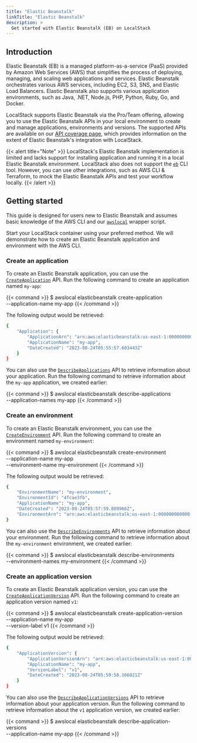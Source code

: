 ```yaml
---
title: "Elastic Beanstalk"
linkTitle: "Elastic Beanstalk"
description: >
  Get started with Elastic Beanstalk (EB) on LocalStack
---
```


## Introduction

Elastic Beanstalk (EB) is a managed platform-as-a-service (PaaS) provided by Amazon Web Services (AWS) that simplifies the process of deploying, managing, and scaling web applications and services. Elastic Beanstalk orchestrates various AWS services, including EC2, S3, SNS, and Elastic Load Balancers. Elastic Beanstalk also supports various application environments, such as Java, .NET, Node.js, PHP, Python, Ruby, Go, and Docker.

LocalStack supports Elastic Beanstalk via the Pro/Team offering, allowing you to use the Elastic Beanstalk APIs in your local environment to create and manage applications, environments and versions. The supported APIs are available on our [API coverage page](https://docs.localstack.cloud/references/coverage/coverage_elasticbeanstalk/), which provides information on the extent of Elastic Beanstalk's integration with LocalStack.

{{< alert title="Note" >}}
LocalStack's Elastic Beanstalk implementation is limited and lacks support for installing application and running it in a local Elastic Beanstalk environment. LocalStack also does not support the [`eb`](https://docs.aws.amazon.com/elasticbeanstalk/latest/dg/eb-cli3.html) CLI tool. However, you can use other integrations, such as AWS CLI & Terraform, to mock the Elastic Beanstalk APIs and test your workflow locally.
{{< /alert >}}

## Getting started

This guide is designed for users new to Elastic Beanstalk and assumes basic knowledge of the AWS CLI and our [`awslocal`](https://github.com/localstack/awscli-local) wrapper script.

Start your LocalStack container using your preferred method. We will demonstrate how to create an Elastic Beanstalk application and environment with the AWS CLI.

### Create an application

To create an Elastic Beanstalk application, you can use the [`CreateApplication`](https://docs.aws.amazon.com/elasticbeanstalk/latest/api/API_CreateApplication.html) API. Run the following command to create an application named `my-app`:

{{< command >}}
$ awslocal elasticbeanstalk create-application \
    --application-name my-app
{{< /command >}}

The following output would be retrieved:

```bash
{
    "Application": {
        "ApplicationArn": "arn:aws:elasticbeanstalk:us-east-1:000000000000:application/my-app",
        "ApplicationName": "my-app",
        "DateCreated": "2023-08-24T05:55:57.603443Z"
    }
}
```

You can also use the [`DescribeApplications`](https://docs.aws.amazon.com/elasticbeanstalk/latest/api/API_DescribeApplications.html) API to retrieve information about your application. Run the following command to retrieve information about the `my-app` application, we created earlier:

{{< command >}}
$ awslocal elasticbeanstalk describe-applications \
    --application-names my-app
{{< /command >}}

### Create an environment

To create an Elastic Beanstalk environment, you can use the [`CreateEnvironment`](https://docs.aws.amazon.com/elasticbeanstalk/latest/api/API_CreateEnvironment.html) API. Run the following command to create an environment named `my-environment`:

{{< command >}}
$ awslocal elasticbeanstalk create-environment \
    --application-name my-app \
    --environment-name my-environment
{{< /command >}}

The following output would be retrieved:

```bash
{
    "EnvironmentName": "my-environment",
    "EnvironmentId": "4fcae3fb",
    "ApplicationName": "my-app",
    "DateCreated": "2023-08-24T05:57:59.889966Z",
    "EnvironmentArn": "arn:aws:elasticbeanstalk:us-east-1:000000000000:applicationversion/my-app/version"
}
```

You can also use the [`DescribeEnvironments`](https://docs.aws.amazon.com/elasticbeanstalk/latest/api/API_DescribeEnvironments.html) API to retrieve information about your environment. Run the following command to retrieve information about the `my-environment` environment, we created earlier:

{{< command >}}
$ awslocal elasticbeanstalk describe-environments \
    --environment-names my-environment
{{< /command >}}

### Create an application version

To create an Elastic Beanstalk application version, you can use the [`CreateApplicationVersion`](https://docs.aws.amazon.com/elasticbeanstalk/latest/api/API_CreateApplicationVersion.html) API. Run the following command to create an application version named `v1`:

{{< command >}}
$ awslocal elasticbeanstalk create-application-version \
    --application-name my-app \
    --version-label v1
{{< /command >}}

The following output would be retrieved:

```bash
{
    "ApplicationVersion": {
        "ApplicationVersionArn": "arn:aws:elasticbeanstalk:us-east-1:000000000000:applicationversion/my-app/v1",
        "ApplicationName": "my-app",
        "VersionLabel": "v1",
        "DateCreated": "2023-08-24T05:59:58.166021Z"
    }
}
```

You can also use the [`DescribeApplicationVersions`](https://docs.aws.amazon.com/elasticbeanstalk/latest/api/API_DescribeApplicationVersions.html) API to retrieve information about your application version. Run the following command to retrieve information about the `v1` application version, we created earlier:

{{< command >}}
$ awslocal elasticbeanstalk describe-application-versions \
    --application-name my-app
{{< /command >}}
